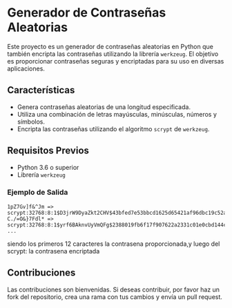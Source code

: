 # Generador de Contraseñas Aleatorias
Este proyecto es un generador de contraseñas aleatorias en Python que también encripta 
las contraseñas utilizando la librería `werkzeug`. 
El objetivo es proporcionar contraseñas seguras y encriptadas para su uso en diversas aplicaciones.
## Características
- Genera contraseñas aleatorias de una longitud especificada.
- Utiliza una combinación de letras mayúsculas, minúsculas, números y símbolos.
- Encripta las contraseñas utilizando el algoritmo `scrypt` de `werkzeug`.
## Requisitos Previos
- Python 3.6 o superior
- Librería `werkzeug`

###  Ejemplo de Salida
```
1pZ7Gv]f&^Jm => scrypt:32768:8:1$D3jrW9DyaZkt2CHV$43bfed7e53bbcd1625d65421af96dbc19c52a99417b2500e8d97f756c845546a1fce333cd7867c2919ce69df7335414989ba761c1d8416c68a7daab5c5a8096d
C./=O&}7Fdl* => scrypt:32768:8:1$yrf6BAknvUyVmQFg$2388019fb6f17f907622a2331c01e0cbd144c83a29727a66dced88f142d3a48d1c8ddb08a43ffa1c3b7b52c02989debec4b5b8858f0e07f68e9c85d8fa477d08
...
```
siendo los primeros 12 caracteres la contrasena proporcionada,y luego del scrypt: la contrasena encriptada
## Contribuciones
Las contribuciones son bienvenidas. 
Si deseas contribuir, por favor haz un fork del repositorio, crea una rama con tus cambios y envía un pull request.
